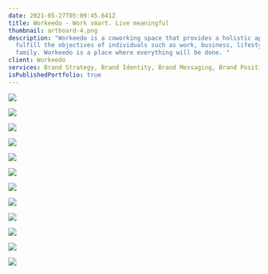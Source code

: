 ```yaml
---
date: 2021-05-27T05:09:45.641Z
title: Workeedo - Work smart. Live meaningful
thumbnail: artboard-4.png
description: "Workeedo is a coworking space that provides a holistic approach to
  fulfill the objectives of individuals such as work, business, lifestyle, and
  family. Workeedo is a place where everything will be done. "
client: Workeedo
services: Brand Strategy, Brand Identity, Brand Messaging, Brand Positioning
isPublishedPortfolio: true
---
```



![](artboard-1.png)



![](artboard-2.png)

![](artboard-3.png)

![](artboard-5.png)

![](artboard-6.png)

![](artboard-12.png)

![](artboard-13.png)

![](artboard-7.png)

![](artboard-8.png)

![](artboard-9.png)

![](artboard-10.png)

![](artboard-11.png)